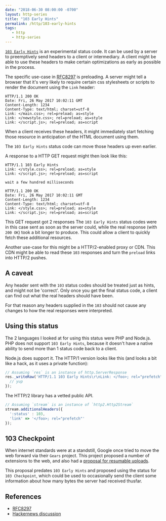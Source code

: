```yaml
---
date: "2018-06-30 08:00:00 -0700"
layout: http-series
title: "103 Early Hints"
permalink: /http/103-early-hints
tags:
   - http
   - http-series
---
```


[`103 Early Hints`][1] is an experimental status code. It can be used by a
server to preemptively send headers to a client or intermediary. A client
might be able to use these headers to make certain optimizations as early
as possible in the process.

The specific use-case in [RFC8297][2] is preloading. A server might tell a
browser that it's very likely to require certain css stylesheets or scripts
to render the document using the `Link` header:

```http
HTTP/1.1 200 OK
Date: Fri, 26 May 2017 10:02:11 GMT
Content-Length: 1234
Content-Type: text/html; charset=utf-8
Link: </main.css>; rel=preload; as=style
Link: </newstyle.css>; rel=preload; as=style
Link: </script.js>; rel=preload; as=script
```

When a client receives these headers, it might immediately start fetching
those resource in anticipation of the HTML document using them.

The `103 Early Hints` status code can move those headers up even earlier.

A response to a HTTP GET request might then look like this:

```http
HTTP/1.1 103 Early Hints
Link: </style.css>; rel=preload; as=style
Link: </script.js>; rel=preload; as=script
```

```
wait a few hundred milliseconds
```

```http
HTTP/1.1 200 OK
Date: Fri, 26 May 2017 10:02:11 GMT
Content-Length: 1234
Content-Type: text/html; charset=utf-8
Link: </style.css>; rel=preload; as=style
Link: </script.js>; rel=preload; as=script
```

This GET request got 2 responses The `103 Early Hints` status codes
were in this case sent as soon as the server could, while the real response
(with `200 OK`) took a bit longer to produce. This could allow a client to
quickly fetch these additional resources.

Another use-case for this might be a HTTP/2-enabled proxy or CDN. This CDN
might be able to read these `103` responses and turn the `preload` links into
HTTP/2 pushes.

A caveat
--------

Any header sent with the `103` status codes should be treated just as hints,
and might not be 'correct'. Only once you get the final status code, a client
can find out what the real headers should have been.

For that reason any headers supplied in the `103` should not cause any changes
to how the real responses were interpreted.


Using this status
-----------------

The 2 languages I looked at for using this status were PHP and Node.js. PHP
does not support `103 Early Hints`, because it doesn't have a native ability
to send more than 1 status code back to a client.

Node.js does support it. The HTTP/1 version looks like this (and looks a bit
like a hack, as it uses a private function):

```js
// Assuming `res` is an instance of http.ServerResponse
res._writeRaw('HTTP/1.1 103 Early Hints\r\nLink: </foo>; rel="prefetch"\r\n\r\n', 'ascii', (err, result) => {
  // yup
});
```

The HTTP/2 library has a vetted public API.

```js
// Assuming `stream` is an instance of `http2.Http2Stream`
stream.additionalHeaders({
  ':status' : 103,
  'link' => '</foo>; rel="prefetch"'
});
```

103 Checkpoint
--------------

When internet standards were at a standstill, Google once tried to move the
web forward via their `Gears` project. This project proposed a number of
extensions to the web, and also had a [proposal for resumable uploads][4].

This proposal predates `103 Early Hints` and proposed using the status for
`103 Checkpoint`, which could be used to occasionally send the client some
information about how many bytes the server had received thusfar.


References
----------

* [RFC8297][2]
* [Hackernews discussion][3]

[1]: https://tools.ietf.org/html/rfc8297#section-2 "103 Early Hints"
[2]: https://tools.ietf.org/html/rfc8297 "An HTTP Status Code for Indicating Hints"
[3]: https://news.ycombinator.com/item?id=15590049
[4]: https://web.archive.org/web/20151013212135/http://code.google.com/p/gears/wiki/ResumableHttpRequestsProposal
